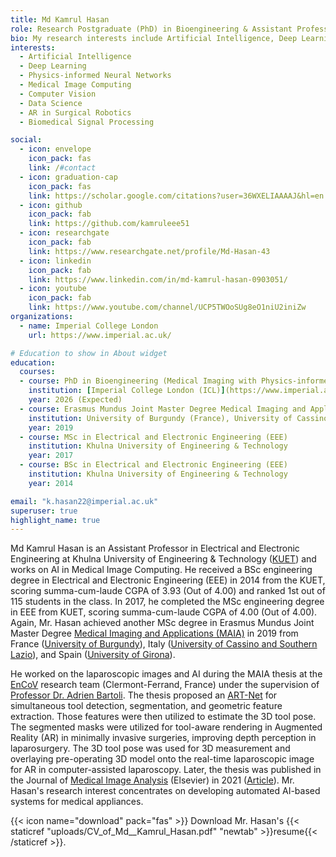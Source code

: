 ```yaml
---
title: Md Kamrul Hasan
role: Research Postgraduate (PhD) in Bioengineering & Assistant Professor (on Leave) in Electrical and Electronic Engineering at KUET
bio: My research interests include Artificial Intelligence, Deep Learning, Physics-informed Neural Networks, Medical Image Computing, Computer Vision, Data Science, AR in Surgical Robotics, Biomedical Signal Processing
interests:
  - Artificial Intelligence
  - Deep Learning
  - Physics-informed Neural Networks
  - Medical Image Computing
  - Computer Vision
  - Data Science
  - AR in Surgical Robotics
  - Biomedical Signal Processing

social:
  - icon: envelope
    icon_pack: fas
    link: /#contact
  - icon: graduation-cap
    icon_pack: fas
    link: https://scholar.google.com/citations?user=36WXELIAAAAJ&hl=en
  - icon: github
    icon_pack: fab
    link: https://github.com/kamruleee51
  - icon: researchgate
    icon_pack: fab
    link: https://www.researchgate.net/profile/Md-Hasan-43
  - icon: linkedin
    icon_pack: fab
    link: https://www.linkedin.com/in/md-kamrul-hasan-0903051/
  - icon: youtube
    icon_pack: fab
    link: https://www.youtube.com/channel/UCP5TWOoSUg8eO1niU2iniZw
organizations:
  - name: Imperial College London
    url: https://www.imperial.ac.uk/

# Education to show in About widget
education:
  courses:
  - course: PhD in Bioengineering (Medical Imaging with Physics-informed Neural Networks)
    institution: [Imperial College London (ICL)](https://www.imperial.ac.uk/), United Kingdom
    year: 2026 (Expected)
  - course: Erasmus Mundus Joint Master Degree Medical Imaging and Applications (MAIA) 
    institution: University of Burgundy (France), University of Cassino and Southern Lazio (Italy), University of Girona (Spain)
    year: 2019
  - course: MSc in Electrical and Electronic Engineering (EEE)
    institution: Khulna University of Engineering & Technology
    year: 2017
  - course: BSc in Electrical and Electronic Engineering (EEE)
    institution: Khulna University of Engineering & Technology
    year: 2014

email: "k.hasan22@imperial.ac.uk"
superuser: true
highlight_name: true
---
```

Md Kamrul Hasan is an Assistant Professor in Electrical and Electronic Engineering at Khulna University of Engineering & Technology ([KUET](https://kuet.ac.bd/)) and works on AI in Medical Image Computing.
He received a BSc engineering degree in Electrical and Electronic Engineering (EEE) in 2014 from the KUET, scoring summa-cum-laude CGPA of 3.93 (Out of 4.00) and ranked 1st out of 115 students in the class.
In 2017, he completed the MSc engineering degree in EEE from KUET, scoring summa-cum-laude CGPA of 4.00 (Out of 4.00).
Again, Mr. Hasan achieved another MSc degree in Erasmus Mundus Joint Master Degree [Medical Imaging and Applications (MAIA)](https://maiamaster.udg.edu/) in 2019 from France ([University of Burgundy](https://www.u-bourgogne.fr/)), Italy ([University of Cassino and Southern Lazio](http://www.eng.unicas.it/)), and Spain ([University of Girona](https://www.udg.edu/ca/)).

He worked on the laparoscopic images and AI during the MAIA thesis at the [EnCoV](http://igt.ip.uca.fr/encov/) research team (Clermont-Ferrand, France) under the supervision of [Professor Dr. Adrien Bartoli](https://scholar.google.com/citations?user=_KUZlKYAAAAJ&hl=en).
The thesis proposed an [ART-Net](https://github.com/kamruleee51/ART-Net) for simultaneous tool detection, segmentation, and geometric feature extraction.
Those features were then utilized to estimate the 3D tool pose.
The segmented masks were utilized for tool-aware rendering in Augmented Reality (AR) in minimally invasive surgeries, improving depth perception in laparosurgery.
The 3D tool pose was used for 3D measurement and overlaying pre-operating 3D model onto the real-time laparoscopic image for AR in computer-assisted laparoscopy.
Later, the thesis was published in the Journal of [Medical Image Analysis](https://www.sciencedirect.com/journal/medical-image-analysis) (Elsevier) in 2021 ([Article](https://doi.org/10.1016/j.media.2021.101994)).
Mr. Hasan's research interest concentrates on developing automated AI-based systems for medical appliances.

{{< icon name="download" pack="fas" >}} Download Mr. Hasan's {{< staticref "uploads/CV_of_Md__Kamrul_Hasan.pdf" "newtab" >}}resume{{< /staticref >}}.
